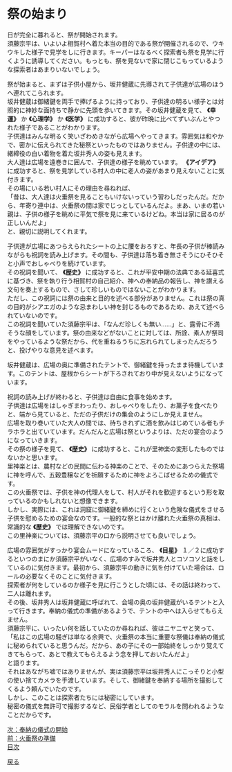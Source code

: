 # 祭の始まり  
  
日が完全に暮れると、祭が開始されます。  
須藤宗平は、いよいよ相賀村へ着た本当の目的である祭が開催されるので、ウキウキした様子で見学をしに行きます。キーパーはなるべく探索者も祭を見学に行くように誘導してください。もっとも、祭を見ないで家に閉じこもっているような探索者はあまりいないでしょう。  
  
祭が始まると、まずは子供小屋から、坂井健蔵に先導されて子供達が広場のほうへ連れてこられます。  
坂井健蔵は御緒鍵を両手で捧げるように持っており、子供達の明るい様子とは対照的に神妙な面持ちで静かに先頭を歩いてきます。その坂井健蔵を見て、 **《幸運》**  か **《心理学》** か **《医学》** に成功すると、彼が昨晩に比べてずいぶんとやつれた様子であることがわかります。  
子供達はみんな明るく笑いざわめきながら広場へやってきます。雰囲気は和やかで、密かに伝えられてきた秘祭といったものではありません。子供達の中には、緒締役の白い着物を着た坂井秀人の姿も見えます。  
大人達は広場を遠巻きに囲んで、子供達の様子を眺めています。 **《アイデア》** に成功すると、祭を見学している村人の中に老人の姿があまり見えないことに気付きます。  
その場にいる若い村人にその理由を尋ねれば、  
「昔は、大人達は火垂祭を見ることもいけないっていう習わしだったんだ。だから、年寄り連中は、火垂祭の間は家でじっとしているんだよ。まあ、いまの若い親は、子供の様子を眺めに平気で祭を見に来ているけどね。本当は家に居るのが正しいんだよ」  
と、親切に説明してくれます。  
  
子供達が広場にあつらえられたシートの上に腰をおろすと、年長の子供が棒読みながらも祝詞を読み上げます。その間も、子供達は落ち着き無さそうにひそひそと小声でおしゃべりを続けています。  
その祝詞を聞いて、 **《歴史》** に成功すると、これが平安中期の法典である延喜式に基づき、祭を執り行う相賀村の自己紹介、神への奉納品の報告し、神を讃える文句を奏上するもので、さして珍しいものではないことがわかります。  
ただし、この祝詞には祭の由来と目的を述べる部分がありません。これは祭の真の目的がシアエガのような忌まわしい神を封じるものであるため、あえて述べられていないのです。  
この祝詞を聞いていた須藤宗平は、「なんだ珍しくも無い……」と、露骨に不満そうな顔をしています。祭の由来などがないことに対しては、所詮、素人が祭司をやっているような祭だから、代を重ねるうちに忘れられてしまったんだろうと、投げやりな意見を述べます。  
  
坂井健蔵は、広場の奥に準備されたテントで、御緒鍵を持ったまま待機しています。このテントは、屋根からシートが下ろされており中が見えないようになっています。  
  
祝詞の読み上げが終わると、子供達は自由に食事を始めます。  
子供達は広場をはしゃぎまわったり、おしゃべりをしたり、お菓子を食べたりと、端から見ていると、ただの子供だけの集会のようにしか見えません。  
広場を取り巻いていた大人の間では、待ちきれずに酒を飲みはじめている者もチラホラと出ていています。だんだんと広場は祭というよりは、ただの宴会のようになっていきます。  
その祭の様子を見て、 **《歴史》** に成功すると、これが里神楽の変形したものではないかと思います。  
里神楽とは、農村などの民間に伝わる神楽のことで、そのためにあつらえた祭場に神を呼んで、五穀豊穣などを祈願するために神をよろこばせるための儀式です。  
この火垂祭では、子供を神の代理人をして、村人がそれを歓迎するという形を取っているのかもしれないと想像できます。  
しかし、実際には、これは洞窟に御緒鍵を締めに行くという危険な儀式をさせる子供を慰めるための宴会なのです。一般的な祭とはかけ離れた火垂祭の真相は、常識的な **《歴史》** では理解できないのです。  
この里神楽については、須藤宗平の口から説明させても良いでしょう。  
  
広場の雰囲気がすっかり宴会ムードになっているころ、 **《目星》** １／２に成功するといつのまにか須藤宗平がいなく、広場のすみで坂井秀人とコソコソと話をしているのに気付きます。最初から、須藤宗平の動きに気を付けていた場合は、ロールの必要なくそのことに気付きます。  
探索者が何をしているのか様子を見に行こうとした頃には、その話は終わって、二人は離れます。  
その後、坂井秀人は坂井健蔵に呼ばれて、会場の奥の坂井健蔵がいるテントと入って行きます。奉納の儀式の準備があるようで、テントの中へは入らせてもらえません。  
須藤宗平に、いったい何を話していたのか尋ねれば、彼はニヤニヤと笑って、  
「私はこの広場の騒ぎは単なる余興で、火垂祭の本当に重要な祭儀は奉納の儀式に秘められていると思うんだ。だから、あの子にその一部始終をしっかり覚えてきてもらって、あとで教えてもらえるよう念を押しておいたんだよ」  
と語ります。  
それはあながち嘘ではありませんが、実は須藤宗平は坂井秀人にこっそりと小型の使い捨てカメラを手渡しています。そして、御緒鍵を奉納する場所を撮影してくるよう頼んでいたのです。  
しかし、このことは探索者たちには秘密にしています。  
秘密の儀式を無許可で撮影するなど、民俗学者としてのモラルを問われるようなことだからです。  

[次：奉納の儀式の開始](023_奉納の儀式の開始.md)  
[前：火垂祭の準備](021_火垂祭の準備.md)  
[目次](004_シナリオ目次.md)  

<a href="javascript:history.back()">戻る</a>  

